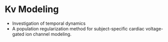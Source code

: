 # Kv Modeling
- Investigation of temporal dynamics
- A population regularization method for subject-specific cardiac voltage-gated ion channel modeling.
